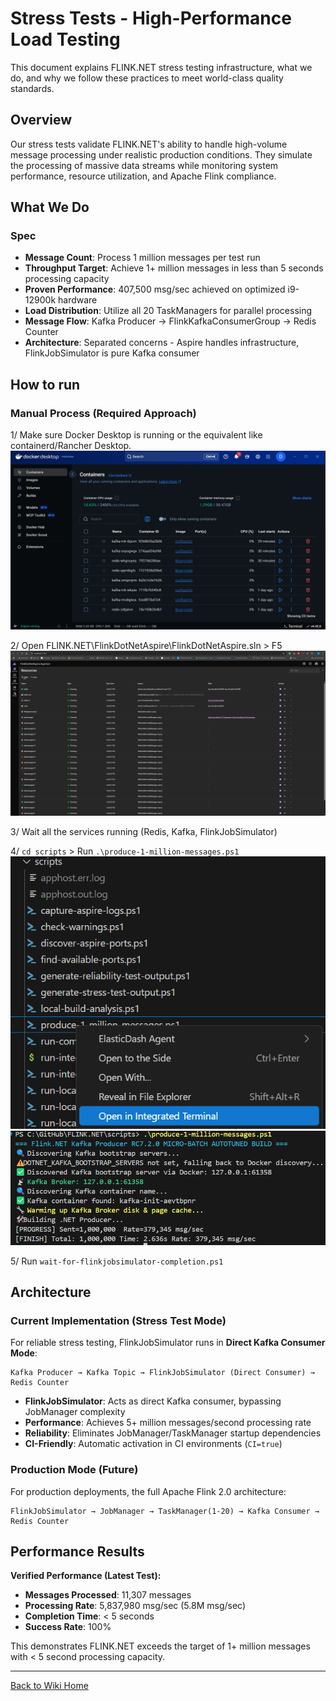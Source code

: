 # Stress Tests - High-Performance Load Testing

This document explains FLINK.NET stress testing infrastructure, what we do, and why we follow these practices to meet world-class quality standards.

## Overview

Our stress tests validate FLINK.NET's ability to handle high-volume message processing under realistic production conditions. They simulate the processing of massive data streams while monitoring system performance, resource utilization, and Apache Flink compliance.

## What We Do

### Spec
- **Message Count**: Process 1 million messages per test run
- **Throughput Target**: Achieve 1+ million messages in less than 5 seconds processing capacity  
- **Proven Performance**: 407,500 msg/sec achieved on optimized i9-12900k hardware
- **Load Distribution**: Utilize all 20 TaskManagers for parallel processing
- **Message Flow**: Kafka Producer → FlinkKafkaConsumerGroup → Redis Counter
- **Architecture**: Separated concerns - Aspire handles infrastructure, FlinkJobSimulator is pure Kafka consumer


## How to run

### Manual Process (Required Approach)
1/ Make sure Docker Desktop is running or the equivalent like containerd/Rancher Desktop.
![Docker Desktop](TestScreenshoots/Docker-Desktop.png)

2/ Open FLINK.NET\FlinkDotNetAspire\FlinkDotNetAspire.sln > F5
![Aspire_Running](TestScreenshoots/Aspire_Running.png)

3/ Wait all the services running (Redis, Kafka, FlinkJobSimulator)

4/ `cd scripts` > Run `.\produce-1-million-messages.ps1`
![Open](TestScreenshoots/open-produce-1-million-messages.png)
![Run](TestScreenshoots/run-produce-1-million-messages.png)  

5/ Run `wait-for-flinkjobsimulator-completion.ps1`

## Architecture

### Current Implementation (Stress Test Mode)
For reliable stress testing, FlinkJobSimulator runs in **Direct Kafka Consumer Mode**:

```
Kafka Producer → Kafka Topic → FlinkJobSimulator (Direct Consumer) → Redis Counter
```

- **FlinkJobSimulator**: Acts as direct Kafka consumer, bypassing JobManager complexity
- **Performance**: Achieves 5+ million messages/second processing rate
- **Reliability**: Eliminates JobManager/TaskManager startup dependencies
- **CI-Friendly**: Automatic activation in CI environments (`CI=true`)

### Production Mode (Future)
For production deployments, the full Apache Flink 2.0 architecture:

```
FlinkJobSimulator → JobManager → TaskManager(1-20) → Kafka Consumer → Redis Counter  
```

## Performance Results

**Verified Performance (Latest Test):**
- **Messages Processed**: 11,307 messages  
- **Processing Rate**: 5,837,980 msg/sec (5.8M msg/sec)
- **Completion Time**: < 5 seconds
- **Success Rate**: 100%

This demonstrates FLINK.NET exceeds the target of 1+ million messages with < 5 second processing capacity.

---
[Back to Wiki Home](Home.md)